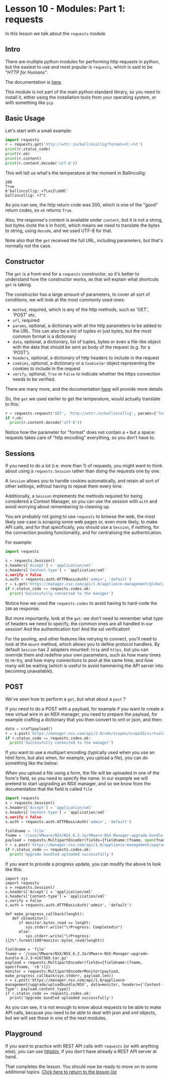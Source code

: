 # Lesson 10 - Modules: Part 1: requests #

In this lesson we talk about the `requests` module

## Intro ##

There are multiple python modules for performing http requests in python, but the easiest to use and most popular is `requests`, which is said to be _"HTTP for Humans"_.

The documentation is [here](https://2.python-requests.org/en/master/).

This module is not part of the main python standard library, so you need to install it, either using the installation tools from your operating system, or with something like `pip`

## Basic Usage ###

Let's start with a small example:

```python
import requests
r = requests.get('http://wttr.in/ballincollig?format=%l:+%t')
print(r.status_code)
print(r.ok)
print(r.content)
print(r.content.decode('utf-8'))
```

This will tell us what's the temperature at the moment in Ballincollig:

```
200
True
b'ballincollig: +7\xc2\xb0C'
ballincollig: +7°C
```

As you can see, the http return code was 200, which is one of the "good" return codes, so `ok` returns `True`.

Also, the response's content is available under `content`, but it is not a string, but bytes (note the `b` in front), which means we need to translate the bytes to string, using `decode`, and we used UTF-8 for that.

Note also that the `get` received the full URL, including parameters, but that's normally not the case.

## Constructor ##

The `get` is a front-end for a `requests` constructor, so it's better to understand how the constructor works, as that will explain what shortcuts `get` is taking.

The constructor has a large amount of parameters, to cover all sort of conditions, we will look at the most commonly used ones:

-	`method`, required, which is any of the http methods, such as 'GET', 'POST' etc.
-	`url`, required
-	`params`, optional, a dictionary with all the http parameters to be added to the URL. This can also be a list of tuples or just bytes, but the most common format is a dictionary
-	`data`, optional, a dictionary, list of tuples, bytes or even a file-like object with the data that should be sent as body of the request (e.g. for a 'POST').
-	`headers`, optional, a dictionary of http headers to include in the request
-	`cookies`, optional, a dictionary or a `CookieJar` object representing the cookies to include in the request
-	`verify`, optional, `True` or `False` to indicate whether the https connection needs to be verified.

There are many more, and the documentation [here](https://requests.readthedocs.io/en/latest/api/) will provide more details

So, the `get` we used earlier to get the temperature, would actually translate to this:

```python
r = requests.request('GET', 'http://wttr.in/ballincollig', params={'format':'%l: %t'})
if r.ok:
  print(r.content.decode('utf-8'))
```

Notice how the parameter for "format" does not contain a `+` but a space: requests takes care of "http encoding" everything, so you don't have to.

## Sessions ##

If you need to do a lot (i.e. more than 1) of requests, you might want to think about using a `requests.Session` rather than doing the requests one by one.

A `Session` allows you to handle cookies automatically, and retain all sort of other settings, without having to repeat them every time.

Additionally, a `Session` implements the methods required for being considered a Context Manager, so you can use the session with `with` and avoid worrying about remembering to cleaning up.

You are probably not going to use `requests` to browse the web, the most likely use-case is scraping some web pages or, even more likely, to make API calls, and for that specifically, you should use a `Session`, if nothing, for the connection pooling functionality, and for centralising the authentication.

For example:

```python
import requests

s = requests.Session()
s.headers['Accept'] = 'application/xml'
s.headers['Content-type'] = `application/xml'
s.verify = False
s.auth = requests.auth.HTTPBasicAuth('admin', 'default')
r = s.get('https://manager.nsx.com/api/1.0/appliance-management/global/info')
if r.status_code == requests.codes.ok:
  print('Successfully connected to the manager')
```

Notice how we used the `requests.codes` to avoid having to hard-code the `200` as response.

But more importantly, look at the `get`: we don't need to remember what type of headers we need to specify, the common ones are all handled in our session! And the authentication too! And the ssl verification!

For the pooling, and other features like retrying to connect, you'll need to look at the `mount` method, which allows you to define protocol handlers. By default `Session` has 2 adapters mounted: `http` and `https`, but you can override them and redefine your own parameters, such as how many times to re-try, and how many connections to pool at the same time, and how many will be waiting (which is useful to avoid hammering the API server into becoming unavailable).

## POST ##

We've seen how to perform a `get`, but what about a `post` ?

If you need to do a POST with a payload, for example if you want to create a new virtual wire in an NSX manager, you need to prepare the payload, for example crafting a dictionary that you then convert to xml or json, and then:

```python
data = craftpayload()
r = s.post('https://manager.nsx.com/api/2.0/vdn/scopes/scopeID/virtualwires', data=data)
if r.status_code == requests.codes.ok:
  print('Successfully connected to the manager')
```

If you want to use a multipart encoding (typically used when you use an html form, but also when, for example, you upload a file), you can do something like the below:

When you upload a file using a form, the file will be uploaded in one of the form's field, so you need to specify the name. In our example we will pretend to start upgrading an NSX manager, and so we know from the documentation that the field is called `file`

```python
import requests
s = requests.Session()
s.headers['Accept'] = 'application/xml'
s.headers['Content-type'] = `application/xml'
s.verify = False
s.auth = requests.auth.HTTPBasicAuth('admin', 'default')

fieldname = 'file'
fname = '/isos/VMware/NSX/NSX_6.2.3a/VMware-NSX-Manager-upgrade-bundle-6.2.3-4167369.tar.gz'
payload = requests.MultipartEncoder(fields={fieldname:(fname, open(fname, 'rb'))})
r = s.post('https://manager.nsx.com/api/1.0/appliance-management/upgrade/uploadbundle/NSX', data=payload, headers={'Content-Type': payload.content_type})
if r.status_code == requests.codes.ok:
  print('Upgrade bundled uploaded successfully')
```

If you want to provide a progress update, you can modify the above to look like this:

```
import sys
import requests
s = requests.Session()
s.headers['Accept'] = 'application/xml'
s.headers['Content-type'] = `application/xml'
s.verify = False
s.auth = requests.auth.HTTPBasicAuth('admin', 'default')

def make_progress_callback(lenght):
   def cb(monitor):
      if monitor.bytes_read == lenght:
         sys.stderr.write("\rProgress: Completed\n")
      else:
         sys.stderr.write("\rProgress: {1}%".format(100*monitor.bytes_read/lenght))

fieldname = 'file'
fname = '/isos/VMware/NSX/NSX_6.2.3a/VMware-NSX-Manager-upgrade-bundle-6.2.3-4167369.tar.gz'
payload = requests.MultipartEncoder(fields={fieldname:(fname, open(fname, 'rb'))})
monitor = requests.MultipartEncoderMonitor(payload, make_progress_callback(sys.stderr, payload.len))
r = s.post('https://manager.nsx.com/api/1.0/appliance-management/upgrade/uploadbundle/NSX', data=monitor, headers={'Content-Type': payload.content_type})
if r.status_code == requests.codes.ok:
  print('Upgrade bundled uploaded successfully')
```

As you can see, it is not enough to know about requests to be able to make API calls, because you need to be able to deal with json and xml objects, but we will see these in one of the next modules.


## Playground ##

If you want to practice with REST API calls with `requests` (or with anything else), you can use [httpbin](https://httpbin.org/), if you don't have already a REST API server at hand.

That completes the lesson. You should now be ready to move on to some additional topics. [Click here to return to the lesson list](../README.md)
